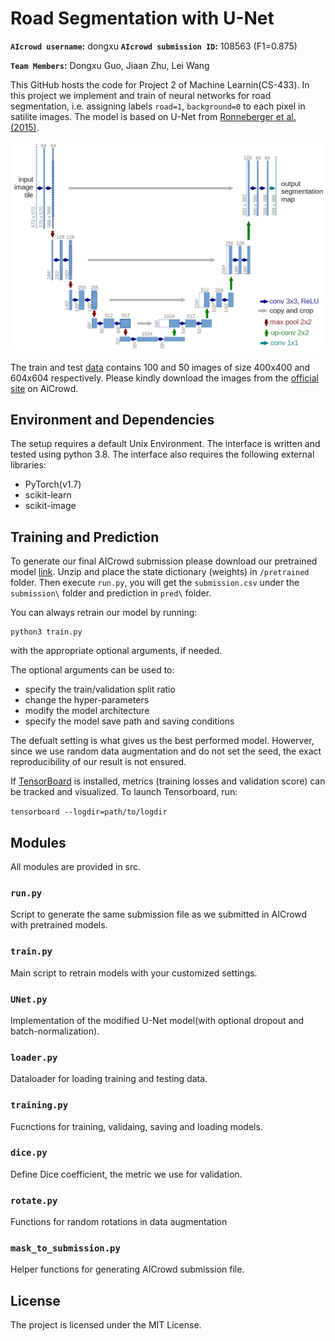 # Road Segmentation with U-Net
**`AIcrowd username`:** dongxu **`AIcrowd submission ID`:** 108563 (F1=0.875) 

**`Team Members`:** Dongxu Guo, Jiaan Zhu, Lei Wang

This GitHub hosts the code for Project 2 of Machine Learnin(CS-433). In this project we implement and train of neural networks for road segmentation,
i.e. assigning labels `road=1`, `background=0` to each pixel in satilite images. The model is based on U-Net from [Ronneberger et al. (2015)](https://arxiv.org/pdf/1505.04597.pdf).

![](u-net.png)


The train and test [data](https://github.com/aschneuw/ml-chiefs/tree/master/data) contains 100 and 50 images of size 400x400 and 604x604 respectively. Please kindly download the images from the [official site](https://www.aicrowd.com/challenges/epfl-ml-road-segmentation/dataset_files) on AiCrowd. 

<a name="dependencies"></a>
## Environment and Dependencies
The setup requires a default Unix Environment. The interface is written and tested using python 3.8. The interface also requires
the following external libraries:<br/>
* PyTorch(v1.7)
* scikit-learn
* scikit-image

<a name="model training"></a>
## Training and Prediction
To generate our final AICrowd submission please download our pretrained model [link](). Unzip and place the state dictionary (weights) in  ```/pretrained``` folder. Then execute ```run.py```, you will get the ```submission.csv``` under the  ```submission\``` folder and prediction in ```pred\``` folder.


You can always retrain our model by running:
```
python3 train.py
```
with the appropriate optional arguments, if needed.

The optional arguments can be used to:
  - specify the train/validation split ratio
  - change the hyper-parameters
  - modify the model architecture
  - specify the model save path and saving conditions

The defualt setting is what gives us the best performed model. Howerver, since we use random data augmentation and do not set the seed, the exact reproducibility of our result is not ensured.

If [TensorBoard](https://www.tensorflow.org/tensorboard/) is installed, metrics (training losses and validation score) can be tracked and visualized. To launch Tensorboard, run: 

`tensorboard --logdir=path/to/logdir`

## Modules
All modules are provided in src.

### ```run.py```

Script to generate the same submission file as we submitted in AICrowd with pretrained models.

### ```train.py```

Main script to retrain models with your customized settings.

### ```UNet.py```

Implementation of the modified U-Net model(with optional dropout and batch-normalization).

### ```loader.py```
Dataloader for loading training and testing data.

### ```training.py```

Fucnctions for training, validaing, saving and loading models.

### ```dice.py```

Define Dice coefficient, the metric we use for validation.

### ```rotate.py```

Functions for random rotations in data augmentation


### ```mask_to_submission.py```

Helper functions for generating AICrowd submission file.

## License

The project is licensed under the MIT License.
